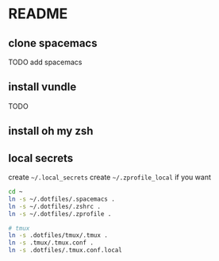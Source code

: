 # README

## clone spacemacs

TODO add spacemacs

## install vundle
TODO

## install oh my zsh

## local secrets
create ```~/.local_secrets```
create ```~/.zprofile_local``` if you want

```bash
cd ~
ln -s ~/.dotfiles/.spacemacs .
ln -s ~/.dotfiles/.zshrc .
ln -s ~/.dotfiles/.zprofile .

# tmux
ln -s .dotfiles/tmux/.tmux .
ln -s .tmux/.tmux.conf .
ln -s .dotfiles/.tmux.conf.local


```
